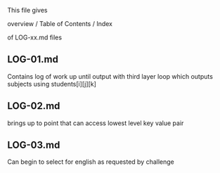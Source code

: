 This file gives 

overview / Table of Contents / Index 

of LOG-xx.md files

## LOG-01.md
Contains log of work up until 
output with third layer loop
which outputs
subjects
using 
students[i][j][k]

## LOG-02.md
brings up to point that can access lowest level key value pair

## LOG-03.md
Can begin to select for english
as requested by 
challenge